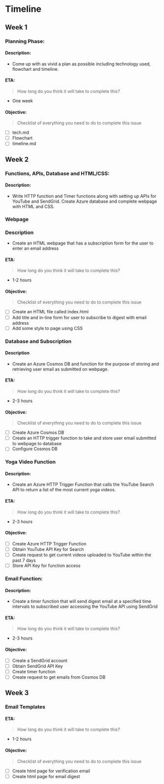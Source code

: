 # Timeline

## Week 1

### Planning Phase:

#### Description:
- Come up with as vivid a plan as possible including technology used, flowchart and timeline.

#### ETA:
> How long do you think it will take to complete this?
- One week

#### Objective:
> Checklist of everything you need to do to complete this issue
- [ ] tech.md
- [ ] Flowchart
- [ ] timeline.md

## Week 2

### Functions, APIs, Database and HTML/CSS:

#### Description:
- Write HTTP function and Timer functions along with setting up APIs for YouTube and SendGrid. Create Azure database and complete webpage with HTML and CSS.

### Webpage
### Description
- Create an HTML webpage that has a subscription form for the user to enter an email address

#### ETA:
> How long do you think it will take to complete this?
- 1-2 hours

#### Objective:
> Checklist of everything you need to do to complete this issue
- [ ] Create an HTML file called index.html
- [ ]  Add title and in-line form for user to subscribe to digest with email address
- [ ]  Add some style to page using CSS

### Database and Subscription

#### Description
- Create an Azure Cosmos DB  and function for the purpose of storing and retrieving user email as submitted on webpage.

#### ETA:
> How long do you think it will take to complete this?
- 2-3 hours

#### Objective:
> Checklist of everything you need to do to complete this issue
- [ ] Create Azure Cosmos DB
- [ ] Create an HTTP trigger function to take and store user email submitted to webpage to database
- [ ] Configure Cosmos DB

### Yoga Video Function

#### Description:
- Create an Azure HTTP Trigger Function that calls the YouTube Search API to return a list of the most current yoga videos.

#### ETA:
>How long do you think it will take to complete this?
- 2-3 hours

#### Objective:
- [ ] Create Azure HTTP Trigger Function
- [ ] Obtain YouTube API Key for Search
- [ ] Create request to get current videos uploaded to YouTube within the past 7 days
- [ ] Store API Key for function access

### Email Function:

#### Description:
- Create a timer function that will send digest email at a specified time intervals to subscribed user accessing the YouTube API using SendGrid

#### ETA:
>How long do you think it will take to complete this?
- 2-3 hours

#### Objective:
- [ ] Create a SendGrid account
- [ ] Obtain SendGrid API Key
- [ ] Create timer function
- [ ] Create request to get emails from Cosmos DB 

## Week 3

### Email Templates

#### ETA:
>How long do you think it will take to complete this?
- 1-2 hours

#### Objective:
> Checklist of everything you need to do to complete this issue
- [ ] Create html page for verification email
- [ ] Create html page for email digest

